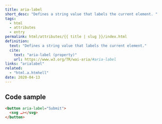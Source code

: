 ```yaml
---
title: aria-label
short_desc: "Defines a string value that labels the current element. "
tags:
  - html
  - attributes
  - entry
permalink: html/attributes/{{ title | slug }}/index.html
definition:
  text: "Defines a string value that labels the current element."
  cite:
    text: "aria-label (property)"
    url: https://www.w3.org/TR/wai-aria/#aria-label
links: "arialabel"
related:
  - "html.a.htmhell"
date: 2020-04-13
---
```


<h2 class="h3"><span>Code sample</span></h2>

```html
<button aria-label="Submit">
  <svg …></svg>
</button>
```
